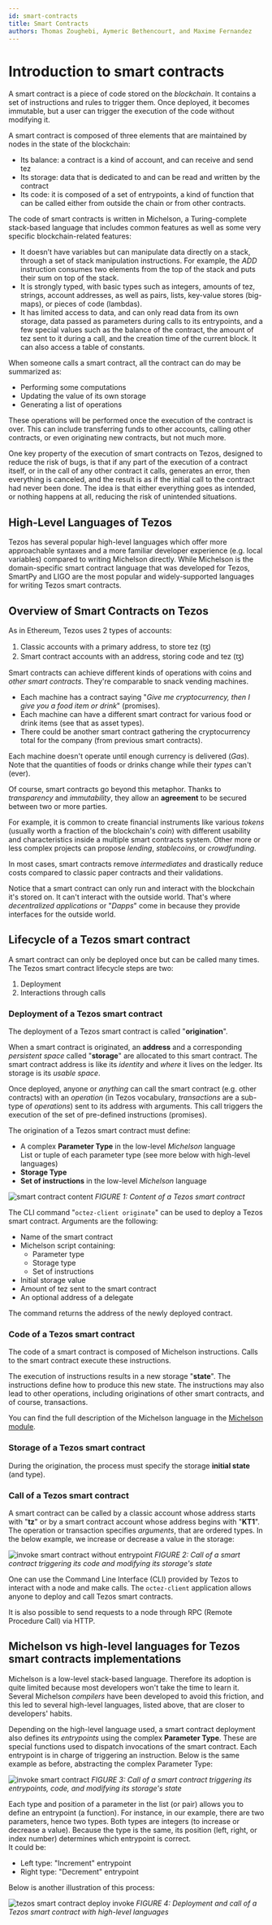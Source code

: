 ```yaml
---
id: smart-contracts
title: Smart Contracts
authors: Thomas Zoughebi, Aymeric Bethencourt, and Maxime Fernandez
---
```


# Introduction to smart contracts 
A smart contract is a piece of code stored on the *blockchain*. It contains a set of instructions and rules to trigger them. Once deployed, it becomes immutable, but a user can trigger the execution of the code without modifying it. 

A smart contract is composed of three elements that are maintained by nodes in the state of the blockchain:

- Its balance: a contract is a kind of account, and can receive and send tez
- Its storage: data that is dedicated to and can be read and written by the contract
- Its code: it is composed of a set of entrypoints, a kind of function that can be called either from outside the chain or from other contracts.

The code of smart contracts is written in Michelson, a Turing-complete stack-based language that includes common features as well as some very specific blockchain-related features:

- It doesn’t have variables but can manipulate data directly on a stack, through a set of stack manipulation instructions. For example, the _ADD_ instruction consumes two elements from the top of the stack and puts their sum on top of the stack.
- It is strongly typed, with basic types such as integers, amounts of tez, strings, account addresses, as well as pairs, lists, key-value stores (big-maps), or pieces of code (lambdas).
- It has limited access to data, and can only read data from its own storage, data passed as parameters during calls to its entrypoints, and a few special values such as the balance of the contract, the amount of tez sent to it during a call, and the creation time of the current block. It can also access a table of constants.

When someone calls a smart contract, all the contract can do may be summarized as:

- Performing some computations
- Updating the value of its own storage
- Generating a list of operations 

These operations will be performed once the execution of the contract is over. This can include transferring funds to other accounts, calling other contracts, or even originating new contracts, but not much more.

One key property of the execution of smart contracts on Tezos, designed to reduce the risk of bugs, is that if any part of the execution of a contract itself, or in the call of any other contract it calls, generates an error, then everything is canceled, and the result is as if the initial call to the contract had never been done. The idea is that either everything goes as intended, or nothing happens at all, reducing the risk of unintended situations.


## High-Level Languages of Tezos

Tezos has several popular high-level languages which offer more approachable syntaxes and a more familiar developer experience \(e.g. local variables\) compared to writing Michelson directly. While Michelson is the domain-specific smart contract language that was developed for Tezos, SmartPy and LIGO are the most popular and widely-supported languages for writing Tezos smart contracts.


## Overview of Smart Contracts on Tezos

As in Ethereum, Tezos uses 2 types of accounts:
1. Classic accounts with a primary address, to store tez (ꜩ)
2. Smart contract accounts with an address, storing code and tez (ꜩ)

Smart contracts can achieve different kinds of operations with coins and *other smart contracts*. They're comparable to snack vending machines. 
- Each machine has a contract saying "*Give me cryptocurrency, then I give you a food item or drink*" (promises).
- Each machine can have a different smart contract for various food or drink items (see that as asset types).
- There could be another smart contract gathering the cryptocurrency total for the company (from previous smart contracts).

Each machine doesn't operate until enough currency is delivered (*Gas*). Note that the quantities of foods or drinks change while their *types* can't (ever).

Of course, smart contracts go beyond this metaphor. Thanks to *transparency* and *immutability*, they allow an **agreement** to be secured between two or more parties. 

For example, it is common to create financial instruments like various *tokens* (usually worth a fraction of the blockchain's *coin*) with different usability and characteristics inside a multiple smart contracts system. Other more or less complex projects can propose *lending*, *stablecoins*, or *crowdfunding*.

In most cases, smart contracts remove *intermediates* and drastically reduce costs compared to classic paper contracts and their validations.

Notice that a smart contract can only run and interact with the blockchain it's stored on. It can't interact with the outside world. That's where *decentralized applications* or "_Dapps_" come in because they provide interfaces for the outside world.


## Lifecycle of a Tezos smart contract
A smart contract can only be deployed once but can be called many times. The Tezos smart contract lifecycle steps are two:

1. Deployment
2. Interactions through calls

### Deployment of a Tezos smart contract
The deployment of a Tezos smart contract is called "**origination**".

When a smart contract is originated, an **address** and a corresponding *persistent space* called "**storage**" are allocated to this smart contract. The smart contract address is like its *identity* and *where* it lives on the ledger. Its storage is its *usable space*.

Once deployed, anyone or *anything* can call the smart contract (e.g. other contracts) with an *operation* (in Tezos vocabulary, *transactions* are a sub-type of *operations*) sent to its address with arguments. This call triggers the execution of the set of pre-defined instructions (promises).

The origination of a Tezos smart contract must define:
* A complex **Parameter Type** in the low-level *Michelson* language  
  List or tuple of each parameter type (see more below with high-level languages)
* **Storage Type**
* **Set of instructions** in the low-level *Michelson* language

![smart contract content](/developers/docs/images/tezos_smart_contract_content.svg)
*FIGURE 1: Content of a Tezos smart contract*

The CLI command "`octez-client originate`" can be used to deploy a Tezos smart contract. Arguments are the following:
- Name of the smart contract
- Michelson script containing: 
    - Parameter type
    - Storage type
    - Set of instructions
- Initial storage value
- Amount of tez sent to the smart contract
- An optional address of a delegate

The command returns the address of the newly deployed contract.

### Code of a Tezos smart contract
The code of a smart contract is composed of Michelson instructions. Calls to the smart contract execute these instructions.

The execution of instructions results in a new storage "**state**". The instructions define how to produce this new state. The instructions may also lead to other operations, including originations of other smart contracts, and of course, transactions.

You can find the full description of the Michelson language in the [Michelson module](/michelson).

### Storage of a Tezos smart contract
During the origination, the process must specify the storage **initial state** (and type).

### Call of a Tezos smart contract
A smart contract can be called by a classic account whose address starts with "**tz**" or by a smart contract account whose address begins with "**KT1**". The operation or transaction specifies *arguments*, that are ordered types. In the below example, we increase or decrease a value in the storage:

![invoke smart contract without entrypoint](/developers/docs/images/invoke_smart_contract_wo_entrypoint.svg)
*FIGURE 2: Call of a smart contract triggering its code and modifying its storage's state*

One can use the Command Line Interface (CLI) provided by Tezos to interact with a node and make calls. The `octez-client` application allows anyone to deploy and call Tezos smart contracts.

It is also possible to send requests to a node through RPC (Remote Procedure Call) via HTTP.

## Michelson vs high-level languages for Tezos smart contracts implementations
Michelson is a low-level stack-based language. Therefore its adoption is quite limited because most developers won't take the time to learn it. Several Michelson *compilers* have been developed to avoid this friction, and this led to several high-level languages, listed above, that are closer to developers' habits.

Depending on the high-level language used, a smart contract deployment also defines its *entrypoints* using the complex **Parameter Type**. These are special functions used to dispatch invocations of the smart contract. Each entrypoint is in charge of triggering an instruction. Below is the same example as before, abstracting the complex Parameter Type:

![invoke smart contract](/developers/docs/images/invoke_smart_contract.svg)
*FIGURE 3: Call of a smart contract triggering its entrypoints, code, and modifying its storage's state*

Each type and position of a parameter in the list (or pair) allows you to define an entrypoint (a function). For instance, in our example, there are two parameters, hence two types. Both types are integers (to increase or decrease a value). Because the type is the same, its position (left, right, or index number) determines which entrypoint is correct.  
It could be:
- Left type: "Increment" entrypoint
- Right type: "Decrement" entrypoint

Below is another illustration of this process:

![tezos smart contract deploy invoke](/developers/docs/images/tezos_smart_contract_deploy_invoke.svg)
*FIGURE 4: Deployment and call of a Tezos smart contract with high-level languages*
